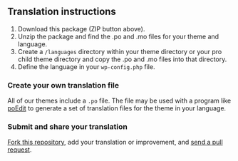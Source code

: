 ## Translation instructions

1. Download this package (ZIP button above).
2. Unzip the package and find the .po and .mo files for your theme and language.
3. Create a `/languages` directory within your theme directory or your pro child theme directory and copy the .po and .mo files into that directory.
4. Define the language in your `wp-config.php` file.

### Create your own translation file

All of our themes include a `.po` file. The file may be used with a program like [poEdit](http://www.poedit.net/) to generate a set of translation files for the theme in your language.

### Submit and share your translation

[Fork this repository](http://help.github.com/fork-a-repo/), add your translation or improvement, and [send a pull request](http://help.github.com/send-pull-requests/).